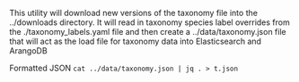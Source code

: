 
This utility will download new versions of the taxonomy file
into the ../downloads directory.  It will read in taxonomy species
label overrides from the ./taxonomy_labels.yaml file and then
create a ../data/taxonomy.json file that will act as the load
file for taxonomy data into Elasticsearch and ArangoDB

Formatted JSON `cat ../data/taxonomy.json | jq . > t.json`

